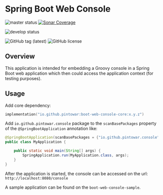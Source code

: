 # Spring Boot Web Console

![master status](https://github.com/pintowar/boot-web-console/actions/workflows/master.yml/badge.svg?branch=master)
[![Sonar Coverage](https://sonarcloud.io/api/project_badges/measure?project=pintowar_boot-web-console&metric=coverage)](https://sonarcloud.io/dashboard?id=pintowar_boot-web-console)

![develop status](https://github.com/pintowar/boot-web-console/actions/workflows/develop.yml/badge.svg?branch=develop)

![GitHub tag (latest)](https://img.shields.io/github/v/tag/pintowar/boot-web-console)
![GitHub license](https://img.shields.io/github/license/pintowar/boot-web-console)

Overview
--------
This application is intended for embedding a Groovy console in a Spring Boot web application
which then could access the application context (for testing purposes).

Usage
-----

Add core dependency:

```kotlin
implementation("io.github.pintowar:boot-web-console-core:x.y.z")
```

Add `io.github.pintowar.console` package to the `scanBasePackages` property of the `@SpringBootApplication` annotation like:

```java
@SpringBootApplication(scanBasePackages = {"io.github.pintowar.console"})
public class MyApplication {

    public static void main(String[] args) {
        SpringApplication.run(MyApplication.class, args);
    }
}
```

After the application is started, the console can be accessed on the url: `http://localhost:8080/console`

A sample application can be found on the `boot-web-console-sample`.